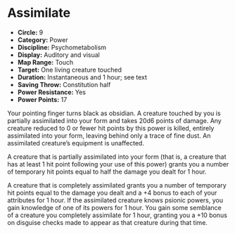 # Assimilate

- **Circle:** 9
- **Category:** Power
- **Discipline:** Psychometabolism
- **Display:** Auditory and visual
- **Map Range:** Touch
- **Target:** One living creature touched
- **Duration:** Instantaneous and 1 hour; see text
- **Saving Throw:** Constitution half
- **Power Resistance:** Yes
- **Power Points:** 17

Your pointing finger turns black as obsidian. A creature touched by you is partially assimilated into your form and takes 20d6 points of damage. Any creature reduced to 0 or fewer hit points by this power is killed, entirely assimilated into your form, leaving behind only a trace of fine dust. An assimilated creature’s equipment is unaffected.

A creature that is partially assimilated into your form (that is, a creature that has at least 1 hit point following your use of this power) grants you a number of temporary hit points equal to half the damage you dealt for 1 hour.

A creature that is completely assimilated grants you a number of temporary hit points equal to the damage you dealt and a +4 bonus to each of your attributes for 1 hour. If the assimilated creature knows psionic powers, you gain knowledge of one of its powers for 1 hour. You gain some semblance of a creature you completely assimilate for 1 hour, granting you a +10 bonus on disguise checks made to appear as that creature during that time.
